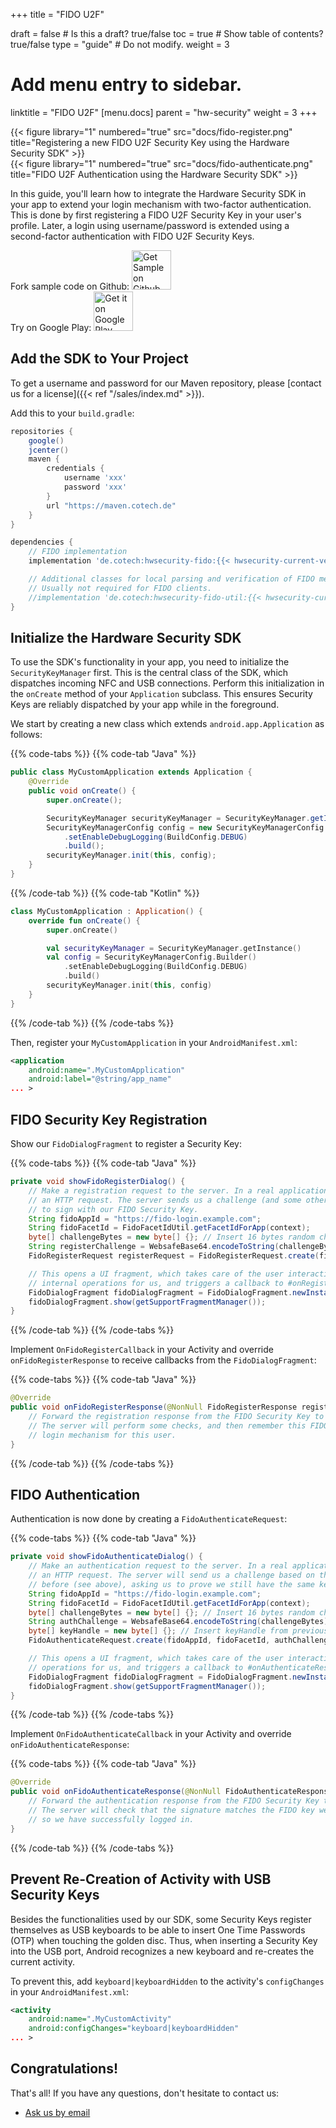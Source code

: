 +++
title = "FIDO U2F"

draft = false  # Is this a draft? true/false
toc = true  # Show table of contents? true/false
type = "guide"  # Do not modify.
weight = 3

# Add menu entry to sidebar.
linktitle = "FIDO U2F"
[menu.docs]
  parent = "hw-security"
  weight = 3
+++

<div class="row">
<div class="col-sm-6">
{{< figure library="1" numbered="true" src="docs/fido-register.png" title="Registering a new FIDO U2F Security Key using the Hardware Security SDK" >}}
</div>
<div class="col-sm-6">
{{< figure library="1" numbered="true" src="docs/fido-authenticate.png" title="FIDO U2F Authentication using the Hardware Security SDK" >}}
</div>
</div>

In this guide, you'll learn how to integrate the Hardware Security SDK in your app to extend your login mechanism with two-factor authentication.
This is done by first registering a FIDO U2F Security Key in your user's profile.
Later, a login using username/password is extended using a second-factor authentication with FIDO U2F Security Keys.

<div class="row">
  <div class="col-sm-6 text-center">
  Fork sample code on Github:
  <a href="https://github.com/cotechde/hwsecurity-samples/tree/main/fido-sample"><img class="mx-auto d-block" src="/img/github-badge-small.png" alt="Get Sample on Github" height="63" style="margin:0;"></a>
  </div>
  
  <div class="col-sm-6 text-center">
  Try on Google Play:
  <a href="https://play.google.com/store/apps/details?id=de.cotech.hw.fido.example"><img class="mx-auto d-block" src="/img/google-play-badge-small.png" alt="Get it on Google Play" height="63" style="margin:0;"></a>
  </div>
</div>

## Add the SDK to Your Project

To get a username and password for our Maven repository, please [contact us for a license]({{< ref "/sales/index.md" >}}).

Add this to your ``build.gradle``:

```gradle
repositories {
    google()
    jcenter()
    maven {
        credentials {
            username 'xxx'
            password 'xxx'
        }
        url "https://maven.cotech.de"
    }
}

dependencies {
    // FIDO implementation
    implementation 'de.cotech:hwsecurity-fido:{{< hwsecurity-current-version >}}'

    // Additional classes for local parsing and verification of FIDO messages
    // Usually not required for FIDO clients.
    //implementation 'de.cotech:hwsecurity-fido-util:{{< hwsecurity-current-version >}}'
}
```

## Initialize the Hardware Security SDK

To use the SDK's functionality in your app, you need to initialize the ``SecurityKeyManager`` first.
This is the central class of the SDK, which dispatches incoming NFC and USB connections.
Perform this initialization in the ``onCreate`` method of your ``Application`` subclass.
This ensures Security Keys are reliably dispatched by your app while in the foreground.

We start by creating a new class which extends ``android.app.Application`` as follows:

{{% code-tabs %}}
{{% code-tab "Java" %}}
```java
public class MyCustomApplication extends Application {
    @Override
    public void onCreate() {
        super.onCreate();

        SecurityKeyManager securityKeyManager = SecurityKeyManager.getInstance();
        SecurityKeyManagerConfig config = new SecurityKeyManagerConfig.Builder()
            .setEnableDebugLogging(BuildConfig.DEBUG)
            .build();
        securityKeyManager.init(this, config);
    }
}
```
{{% /code-tab %}}
{{% code-tab "Kotlin" %}}
```kotlin
class MyCustomApplication : Application() {
    override fun onCreate() {
        super.onCreate()

        val securityKeyManager = SecurityKeyManager.getInstance()
        val config = SecurityKeyManagerConfig.Builder()
            .setEnableDebugLogging(BuildConfig.DEBUG)
            .build()
        securityKeyManager.init(this, config)
    }
}
```
{{% /code-tab %}}
{{% /code-tabs %}}

Then, register your ``MyCustomApplication`` in your ``AndroidManifest.xml``:

```xml
<application 
    android:name=".MyCustomApplication"
    android:label="@string/app_name" 
... >
```


## FIDO Security Key Registration

Show our ``FidoDialogFragment`` to register a Security Key:

{{% code-tabs %}}
{{% code-tab "Java" %}}
```java
private void showFidoRegisterDialog() {
    // Make a registration request to the server. In a real application, this would perform
    // an HTTP request. The server sends us a challenge (and some other data), that we proceed
    // to sign with our FIDO Security Key.
    String fidoAppId = "https://fido-login.example.com";
    String fidoFacetId = FidoFacetIdUtil.getFacetIdForApp(context);
    byte[] challengeBytes = new byte[] {}; // Insert 16 bytes random challenge
    String registerChallenge = WebsafeBase64.encodeToString(challengeBytes);
    FidoRegisterRequest registerRequest = FidoRegisterRequest.create(fidoAppId, fidoFacetId, registerChallenge)

    // This opens a UI fragment, which takes care of the user interaction as well as all FIDO
    // internal operations for us, and triggers a callback to #onRegisterResponse(FidoRegisterResponse).
    FidoDialogFragment fidoDialogFragment = FidoDialogFragment.newInstance(registerRequest);
    fidoDialogFragment.show(getSupportFragmentManager());
}
```
{{% /code-tab %}}
{{% /code-tabs %}}

Implement ``OnFidoRegisterCallback`` in your Activity and override ``onFidoRegisterResponse`` to receive callbacks from the ``FidoDialogFragment``:

{{% code-tabs %}}
{{% code-tab "Java" %}}
```java
@Override
public void onFidoRegisterResponse(@NonNull FidoRegisterResponse registerResponse) {
    // Forward the registration response from the FIDO Security Key to our server application.
    // The server will perform some checks, and then remember this FIDO key as a registered
    // login mechanism for this user.
}
```
{{% /code-tab %}}
{{% /code-tabs %}}

## FIDO Authentication

Authentication is now done by creating a ``FidoAuthenticateRequest``:

{{% code-tabs %}}
{{% code-tab "Java" %}}
```java
private void showFidoAuthenticateDialog() {
    // Make an authentication request to the server. In a real application, this would perform
    // an HTTP request. The server will send us a challenge based on the FIDO key we registered
    // before (see above), asking us to prove we still have the same key.
    String fidoAppId = "https://fido-login.example.com";
    String fidoFacetId = FidoFacetIdUtil.getFacetIdForApp(context);
    byte[] challengeBytes = new byte[] {}; // Insert 16 bytes random challenge
    String authChallenge = WebsafeBase64.encodeToString(challengeBytes);
    byte[] keyHandle = new byte[] {}; // Insert keyHandle from previous FidoRegisterResponse
    FidoAuthenticateRequest.create(fidoAppId, fidoFacetId, authChallenge, keyHandle);

    // This opens a UI fragment, which takes care of the user interaction as well as all FIDO internal
    // operations for us, and triggers a callback to #onAuthenticateResponse(FidoAuthenticateResponse).
    FidoDialogFragment fidoDialogFragment = FidoDialogFragment.newInstance(authenticateRequest);
    fidoDialogFragment.show(getSupportFragmentManager());
}
```
{{% /code-tab %}}
{{% /code-tabs %}}

Implement ``OnFidoAuthenticateCallback`` in your Activity and override ``onFidoAuthenticateResponse``:

{{% code-tabs %}}
{{% code-tab "Java" %}}
```java
@Override
public void onFidoAuthenticateResponse(@NonNull FidoAuthenticateResponse authenticateResponse) {
    // Forward the authentication response from the FIDO Security Key to our server application.
    // The server will check that the signature matches the FIDO key we registered with, and if
    // so we have successfully logged in.
}
```
{{% /code-tab %}}
{{% /code-tabs %}}

## Prevent Re-Creation of Activity with USB Security Keys

Besides the functionalities used by our SDK, some Security Keys register themselves as USB keyboards to be able to insert One Time Passwords (OTP) when touching the golden disc.
Thus, when inserting a Security Key into the USB port, Android recognizes a new keyboard and re-creates the current activity.

To prevent this, add ``keyboard|keyboardHidden`` to the activity's ``configChanges`` in your ``AndroidManifest.xml``:

```xml
<activity
    android:name=".MyCustomActivity"
    android:configChanges="keyboard|keyboardHidden"
... >
```

## Congratulations!

That's all! If you have any questions, don't hesitate to contact us: <ul class="connect-links fa-ul"><li><i class="fa-li fas fa-comments"></i><a href="mailto:support@hwsecurity.dev?subject=Developer Question&amp;body=I have a question regarding...">Ask us by email</a></li></ul>
